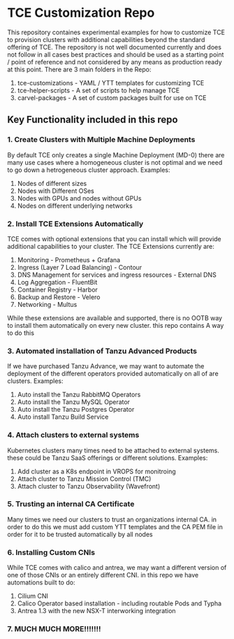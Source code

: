 # TCE Customization Repo
This repository containes experimental examples for how to customize TCE to provision clusters with additional capabilities beyond the standard offering of TCE.
The repository is not well documented currently and does not follow in all cases best practices and should be used as a starting point / point of reference and not considered by any means as production ready at this point. 
There are 3 main folders in the Repo:  
1. tce-customizations - YAML / YTT templates for customizing TCE  
2. tce-helper-scripts - A set of scripts to help manage TCE  
3. carvel-packages - A set of custom packages built for use on TCE  
  
## Key Functionality included in this repo
### 1. Create Clusters with Multiple Machine Deployments
By default TCE only creates a single Machine Deployment (MD-0) 
there are many use cases where a homogeneous cluster is not optimal and we need to go down a hetrogeneous cluster approach. 
Examples: 
1. Nodes of different sizes
2. Nodes with Different OSes
3. Nodes with GPUs and nodes without GPUs
4. Nodes on different underlying networks

### 2. Install TCE Extensions Automatically
TCE comes with optional extensions that you can install which will provide additional capabilities to your cluster.
The TCE Extensions currently are:
1. Monitoring - Prometheus + Grafana
2. Ingress (Layer 7 Load Balancing) - Contour
3. DNS Management for services and ingress resources - External DNS
4. Log Aggregation - FluentBit
5. Container Registry - Harbor
6. Backup and Restore - Velero
7. Networking - Multus

While these extensions are available and supported, there is no OOTB way to install them automatically on every new cluster. this repo contains A way to do this

### 3. Automated installation of Tanzu Advanced Products
If we have purchased Tanzu Advance, we may want to automate the deployment of the different operators provided automatically on all of are clusters.
Examples:
1. Auto install the Tanzu RabbitMQ Operators
2. Auto install the Tanzu MySQL Operator
3. Auto install the Tanzu Postgres Operator
4. Auto install Tanzu Build Service

### 4. Attach clusters to external systems
Kubernetes clusters many times need to be attached to external systems. these could be Tanzu SaaS offerings or different solutions.
Examples:
1. Add cluster as a K8s endpoint in VROPS for monitroing
2. Attach cluster to Tanzu Mission Control (TMC)
3. Attach cluster to Tanzu Observability (Wavefront)

### 5. Trusting an internal CA Certificate
Many times we need our clusters to trust an organizations internal CA. in order to do this we must add custom YTT templates and the CA PEM file in order for it to be trusted automatically by all nodes

### 6. Installing Custom CNIs
While TCE comes with calico and antrea, we may want a different version of one of those CNIs or an entirely different CNI. in this repo we have automations built to do:
1. Cilium CNI
2. Calico Operator based installation - including routable Pods and Typha
3. Antrea 1.3 with the new NSX-T interworking integration

### 7. MUCH MUCH MORE!!!!!!!
